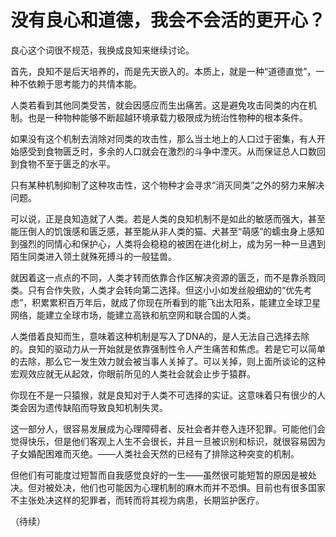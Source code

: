 # 没有良心和道德，我会不会活的更开心？

良心这个词很不规范，我换成良知来继续讨论。

首先，良知不是后天培养的，而是先天嵌入的。本质上，就是一种“道德直觉”，一种不依赖于思考能力的共情本能。

人类若看到其他同类受苦，就会因感应而生出痛苦。这是避免攻击同类的内在机制。也是一种物种能够不断超越环境承载力极限成为统治性物种的根本条件。

如果没有这个机制去消除对同类的攻击性，那么当土地上的人口过于密集，有人开始感受到食物匮乏时，多余的人口就会在激烈的斗争中湮灭。从而保证总人口数回到食物不至于匮乏的水平。

只有某种机制抑制了这种攻击性，这个物种才会寻求“消灭同类”之外的努力来解决问题。

可以说，正是良知造就了人类。若是人类的良知机制不是如此的敏感而强大，甚至能压倒人的饥饿感和匮乏感，甚至能从非人类的猫、犬甚至“萌感”的蠕虫身上感知到强烈的同情心和保护心，人类将会稳稳的被困在进化树上，成为另一种一旦遇到陌生同类进入领土就殊死搏斗的一般猛兽。

就因着这一点点的不同，人类才转而依靠合作区解决资源的匮乏，而不是靠杀戮同类。只有合作失败，人类才会转向第二选择。但这小小如发丝般细幼的“优先考虑”，积累累积百万年后，就成了你现在所看到的能飞出太阳系，能建立全球卫星网络，能建立全球市场，能建立高铁和航空网和联合国的人类。

人类借着良知而生，意味着这种机制是写入了DNA的，是人无法自己选择去除的。良知的驱动力从一开始就是依靠强制性令人产生痛苦和焦虑。若是它可以简单的去除，那么它一发生效力就会被当事人关掉了。可以关掉，则上面所谈论的这种宏观效应就无从起效，你眼前所见的人类社会就会止步于猿群。

你现在不是一只猿猴，就是良知对于人类不可选择的实证。这意味着只有很少的人类会因为遗传缺陷而导致良知机制失灵。

这一部分人，很容易发展成为心理障碍者、反社会者并卷入连环犯罪。可能他们会觉得快乐，但是他们客观上人生不会很长，并且一旦被识别和标识，就很容易因为子女婚配困难而灭绝。——人类社会天然的已经有了排除这种突变的机制。

但他们有可能度过短暂而自我感觉良好的一生——虽然很可能短暂的原因是被处决。但对被处决，他们也可能因为心理机制的麻木而并不恐惧。目前也有很多国家不主张处决这样的犯罪者，而转而将其视为病患，长期监护医疗。

（待续）



